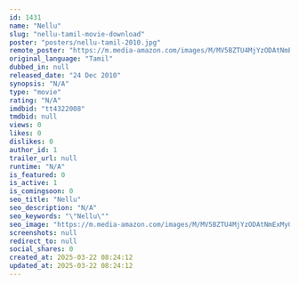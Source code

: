 ```yaml
---
id: 1431
name: "Nellu"
slug: "nellu-tamil-movie-download"
poster: "posters/nellu-tamil-2010.jpg"
remote_poster: "https://m.media-amazon.com/images/M/MV5BZTU4MjYzODAtNmExMy00MTVhLWIzNDctYWIxY2M5MTRhZTQ2L2ltYWdlL2ltYWdlXkEyXkFqcGdeQXVyNTkzNjEyMjI@._V1_SX300.jpg"
original_language: "Tamil"
dubbed_in: null
released_date: "24 Dec 2010"
synopsis: "N/A"
type: "movie"
rating: "N/A"
imdbid: "tt4322008"
tmdbid: null
views: 0
likes: 0
dislikes: 0
author_id: 1
trailer_url: null
runtime: "N/A"
is_featured: 0
is_active: 1
is_comingsoon: 0
seo_title: "Nellu"
seo_description: "N/A"
seo_keywords: "\"Nellu\""
seo_image: "https://m.media-amazon.com/images/M/MV5BZTU4MjYzODAtNmExMy00MTVhLWIzNDctYWIxY2M5MTRhZTQ2L2ltYWdlL2ltYWdlXkEyXkFqcGdeQXVyNTkzNjEyMjI@._V1_SX300.jpg"
screenshots: null
redirect_to: null
social_shares: 0
created_at: 2025-03-22 08:24:12
updated_at: 2025-03-22 08:24:12
---
```


